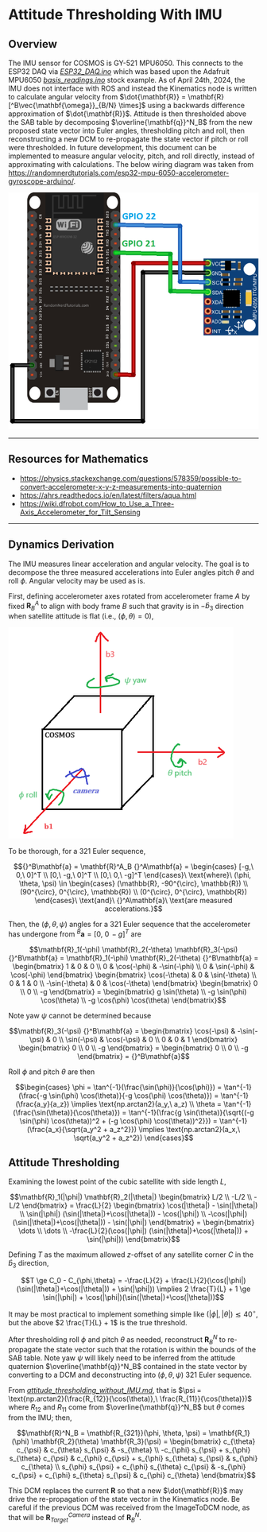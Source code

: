 # Attitude Thresholding With IMU

## Overview

The IMU sensor for COSMOS is GY-521 MPU6050. This connects to the ESP32 DAQ via [*ESP32_DAQ.ino*](Microcontroller_Scripts/ESP32_DAQ/ESP32_DAQ.ino) which was based upon the Adafruit MPU6050 [*basis_readings.ino*](https://github.com/adafruit/Adafruit_MPU6050/blob/master/examples/basic_readings/basic_readings.ino) stock example. As of April 24th, 2024, the IMU does not interface with ROS and instead the Kinematics node is written to calculate angular velocity from $\dot{\mathbf{R}} = \mathbf{R} [^B\vec{\mathbf{\omega}}_{B/N} \times]$ using a backwards difference approximation of $\dot{\mathbf{R}}$. Attitude is then thresholded above the SAB table by decomposing $\overline{\mathbf{q}}^N_B$ from the new proposed state vector into Euler angles, thresholding pitch and roll, then reconstructing a new DCM to re-propagate the state vector if pitch or roll were thresholded. In future development, this document can be implemented to measure angular velocity, pitch, and roll directly, instead of approximating with calculations. The below wiring diagram was taken from https://randomnerdtutorials.com/esp32-mpu-6050-accelerometer-gyroscope-arduino/.

![GY-521_MPU6050_wiring_diagram_for_ESP32](/docs/_static/GY-521_MPU6050_wiring_diagram_for_ESP32.png)

---

## Resources for Mathematics

- https://physics.stackexchange.com/questions/578359/possible-to-convert-accelerometer-x-y-z-measurements-into-quaternion
- https://ahrs.readthedocs.io/en/latest/filters/aqua.html
- https://wiki.dfrobot.com/How_to_Use_a_Three-Axis_Accelerometer_for_Tilt_Sensing

---

## Dynamics Derivation

The IMU measures linear acceleration and angular velocity. The goal is to decompose the three measured accelerations into Euler angles pitch $\theta$ and roll $\phi$. Angular velocity may be used as is.

First, defining accelerometer axes rotated from accelerometer frame $A$ by fixed $\mathbf{R}^A_B$ to align with body frame $B$ such that gravity is in $-\hat{b}_3$ direction when satellite attitude is flat (i.e., $(\phi, \theta) = 0$),

![COSMOS-Body-Frame](/docs/_static/body_frame.png)

To be thorough, for a 321 Euler sequence,

```math
{}^B\mathbf{a} = \mathbf{R}^A_B {}^A\mathbf{a} = \begin{cases} [-g,\ 0,\ 0]^T \\ [0,\ -g,\ 0]^T \\ [0,\ 0,\ -g]^T \end{cases}\ \text{where}\ (\phi, \theta, \psi) \in \begin{cases} (\mathbb{R}, -90^{\circ}, \mathbb{R}) \\ (90^{\circ}, 0^{\circ}, \mathbb{R}) \\ (0^{\circ}, 0^{\circ}, \mathbb{R}) \end{cases}\ \text{and}\ {}^A\mathbf{a}\ \text{are measured accelerations.}
```

Then, the $(\phi, \theta, \psi)$ angles for a 321 Euler sequence that the accelerometer has undergone from ${}^B\mathbf{a} = [0,\ 0\, -g]^T$ are

```math
\mathbf{R}_1(-\phi) \mathbf{R}_2(-\theta) \mathbf{R}_3(-\psi) {}^B\mathbf{a} =
\mathbf{R}_1(-\phi) \mathbf{R}_2(-\theta) {}^B\mathbf{a} =
\begin{bmatrix} 1 & 0 & 0 \\ 0 & \cos(-\phi) & -\sin(-\phi) \\ 0 & \sin(-\phi) & \cos(-\phi) \end{bmatrix}
\begin{bmatrix} \cos(-\theta) & 0 & \sin(-\theta) \\ 0 & 1 & 0 \\ -\sin(-\theta) & 0 & \cos(-\theta) \end{bmatrix}
\begin{bmatrix} 0 \\ 0 \\ -g \end{bmatrix} =
\begin{bmatrix} g \sin(\theta) \\ -g \sin(\phi) \cos(\theta) \\ -g \cos(\phi) \cos(\theta) \end{bmatrix}
```

Note yaw $\psi$ cannot be determined because 

```math
\mathbf{R}_3(-\psi) {}^B\mathbf{a} =
\begin{bmatrix} \cos(-\psi) & -\sin(-\psi) & 0 \\ \sin(-\psi) & \cos(-\psi) & 0 \\ 0 & 0 & 1 \end{bmatrix}
\begin{bmatrix} 0 \\ 0 \\ -g \end{bmatrix} =
\begin{bmatrix} 0 \\ 0 \\ -g \end{bmatrix} = {}^B\mathbf{a}
```

Roll $\phi$ and pitch $\theta$ are then

```math
\begin{cases}
\phi = \tan^{-1}(\frac{\sin(\phi)}{\cos(\phi)}) = \tan^{-1}(\frac{-g \sin(\phi) \cos(\theta)}{-g \cos(\phi) \cos(\theta)}) = \tan^{-1}(\frac{a_y}{a_z}) \implies \text{np.arctan2}(a_y,\ a_z) 
\\
\theta = \tan^{-1}(\frac{\sin(\theta)}{\cos(\theta)}) = \tan^{-1}(\frac{g \sin(\theta)}{\sqrt{(-g \sin(\phi) \cos(\theta))^2 + (-g \cos(\phi) \cos(\theta))^2}}) = \tan^{-1}(\frac{a_x}{\sqrt{a_y^2 + a_z^2}}) \implies \text{np.arctan2}(a_x,\ \sqrt{a_y^2 + a_z^2}) 
\end{cases}
```

## Attitude Thresholding

Examining the lowest point of the cubic satellite with side length $L$,

```math
\mathbf{R}_1(|\phi|) \mathbf{R}_2(|\theta|) \begin{bmatrix} L/2 \\ -L/2 \\ -L/2 \end{bmatrix}
= \frac{L}{2} \begin{bmatrix} \cos(|\theta|) - \sin(|\theta|) \\ \sin(|\phi|) (\sin(|\theta|)+\cos(|\theta|)) - \cos(|\phi|) \\ -\cos(|\phi|) (\sin(|\theta|)+\cos(|\theta|)) - \sin(|\phi|) \end{bmatrix} 
= \begin{bmatrix} \dots \\ \dots \\ -\frac{L}{2}(\cos(|\phi|) (\sin(|\theta|)+\cos(|\theta|)) + \sin(|\phi|)) \end{bmatrix}
```

Defining $T$ as the maximum allowed $z$-offset of any satellite corner $C$ in the $\hat{b}_3$ direction,

```math
T \ge C_0 - C_{\phi,\theta} = -\frac{L}{2} + \frac{L}{2}(\cos(|\phi|) (\sin(|\theta|)+\cos(|\theta|)) + \sin(|\phi|)) 
\implies
2 \frac{T}{L} + 1 \ge \sin(|\phi|) + \cos(|\phi|)(\sin(|\theta|)+\cos(|\theta|))
```

It may be most practical to implement something simple like $(|\phi|, |\theta|) \lesssim 40^{\circ}$, but the above $2 \frac{T}{L} + 1$ is the true threshold.

After thresholding roll $\phi$ and pitch $\theta$ as needed, reconstruct $\mathbf{R}^N_B$ to re-propagate the state vector such that the rotation is within the bounds of the SAB table. Note yaw $\psi$ will likely need to be inferred from the attitude quaternion $\overline{\mathbf{q}}^N_B$ contained in the state vector by converting to a DCM and deconstructing into $(\phi, \theta, \psi)$ 321 Euler sequence. 

From [*attitude_thresholding_without_IMU.md*](\docs/attitude_thresholding_without_IMU.md), that is $\psi = \text{np.arctan2}(\frac{R_{12}}{\cos(\theta)},\ \frac{R_{11}}{\cos(\theta)})$ where $R_{12}$ and $R_{11}$ come from $\overline{\mathbf{q}}^N_B$ but $\theta$ comes from the IMU; then,

```math
\mathbf{R}^N_B = 
\mathbf{R_{321}}(\phi, \theta, \psi) =
\mathbf{R_1}(\phi) \mathbf{R_2}(\theta) \mathbf{R_3}(\psi) =
\begin{bmatrix} c_{\theta} c_{\psi} & c_{\theta} s_{\psi} & -s_{\theta} \\ -c_{\phi} s_{\psi} + s_{\phi} s_{\theta} c_{\psi} & c_{\phi} c_{\psi} + s_{\phi} s_{\theta} s_{\psi} & s_{\phi} c_{\theta} \\ s_{\phi} s_{\psi} + c_{\phi} s_{\theta} c_{\psi} & -s_{\phi} c_{\psi} + c_{\phi} s_{\theta} s_{\psi} & c_{\phi} c_{\theta} \end{bmatrix}
```

This DCM replaces the current $\mathbf{R}$ so that a new $\dot{\mathbf{R}}$ may drive the re-propagation of the state vector in the Kinematics node. Be careful if the previous DCM was received from the ImageToDCM node, as that will be $\mathbf{R}^{Camera}_{Target}$ instead of $\mathbf{R}^N_B$.

